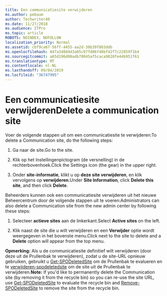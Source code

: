 ```yaml
---
title: Een communicatiesite verwijderen
ms.author: pebaum
author: Techwriter40
ms.date: 11/27/2018
ms.audience: ITPro
ms.topic: article
ROBOTS: NOINDEX, NOFOLLOW
localization_priority: Normal
ms.assetid: cbf9ca67-56ff-4455-aa2d-30b39f883ddb
ms.openlocfilehash: 847a340d4d3a05c97fd86f48bf42f7c22859f1b4
ms.sourcegitcommit: a65d196d00adb70045af5caca9828fe44b951f61
ms.translationtype: MT
ms.contentlocale: nl-NL
ms.lasthandoff: 09/04/2019
ms.locfileid: "36747995"
---
```

# <a name="delete-a-communication-site"></a><span data-ttu-id="8c941-102">Een communicatiesite verwijderen</span><span class="sxs-lookup"><span data-stu-id="8c941-102">Delete a communication site</span></span>

<span data-ttu-id="8c941-103">Voer de volgende stappen uit om een communicatiesite te verwijderen:</span><span class="sxs-lookup"><span data-stu-id="8c941-103">To delete a Communication site, do the following steps:</span></span> 
  
1. <span data-ttu-id="8c941-104">Ga naar de site.</span><span class="sxs-lookup"><span data-stu-id="8c941-104">Go to the site.</span></span> 
  
2. <span data-ttu-id="8c941-105">Klik op het Instellingenpictogram (de versnelling) in de rechterbovenhoek.</span><span class="sxs-lookup"><span data-stu-id="8c941-105">Click the Settings icon (the gear) in the upper right.</span></span> 
  
3. <span data-ttu-id="8c941-106">Onder **site-informatie**, klikt u op **deze site verwijderen**, en klik vervolgens op **verwijderen**.</span><span class="sxs-lookup"><span data-stu-id="8c941-106">Under **Site Information**, click **Delete this site**, and then click **Delete**.</span></span> 
  
<span data-ttu-id="8c941-107">Beheerders kunnen ook een communicatiesite verwijderen uit het nieuwe Beheercentrum door de volgende stappen uit te voeren:</span><span class="sxs-lookup"><span data-stu-id="8c941-107">Administrators can also delete a Communication site from the new admin center by following these steps:</span></span> 
  
1. <span data-ttu-id="8c941-108">Selecteer **actieve sites** aan de linkerkant.</span><span class="sxs-lookup"><span data-stu-id="8c941-108">Select **Active sites** on the left.</span></span> 
  
2. <span data-ttu-id="8c941-109">Klik naast de site die u wilt verwijderen en een **Verwijder** optie wordt weergegeven in het bovenste menu.</span><span class="sxs-lookup"><span data-stu-id="8c941-109">Click next to the site to delete and a **Delete** option will appear from the top menu.</span></span> 
  
 <span data-ttu-id="8c941-110">**Opmerking:** Als u de communicatiesite definitief wilt verwijderen (door deze uit de Prullenbak te verwijderen), zodat u de site-URL opnieuw gebruiken, gebruikt u [Get-SPODeletedSite](https://aka.ms/Get-SPODeletedSite) om de Prullenbak te evalueren en te [verwijderen-spodeletedsite](https://aka.ms/Remove-SPODeletedSite) om de site uit de Prullenbak te verwijderen.</span><span class="sxs-lookup"><span data-stu-id="8c941-110">**Note:** If you'd like to permanently delete the Communication site (by removing it from the recycle bin) so you can re-use the site URL, use [Get-SPODeletedSite](https://aka.ms/Get-SPODeletedSite) to evaluate the recycle bin and [Remove-SPODeletedSite](https://aka.ms/Remove-SPODeletedSite) to remove the site from the recycle bin.</span></span> 
  

